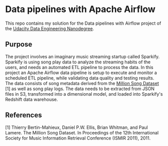 # Data pipelines with Apache Airflow

This repo contains my solution for the Data pipelines with Airflow project of the [Udacity Data Engineering Nanodegree](https://www.udacity.com/course/data-engineer-nanodegree--nd027).

## Purpose

The project involves an imaginary music streaming startup called Sparkify. Sparkify is using song play data to analyze the streaming habits of the users, and needs an automated ETL pipeline to process the data. In this project an Apache Airflow data pipeline is setup to execute and monitor a scheduled ETL pipeline, while validating data quality and testing results. The data consists of song metadata derived from the [Million Song Dataset](http://millionsongdataset.com/) [1] as well as song play logs. The data needs to be extracted from JSON files in S3, transformed into a dimensional model, and loaded into Sparkify's Redshift data warehouse.

## References

[1] Thierry Bertin-Mahieux, Daniel P.W. Ellis, Brian Whitman, and Paul Lamere. The Million Song Dataset. In Proceedings of the 12th International Society for Music Information Retrieval Conference (ISMIR 2011), 2011.